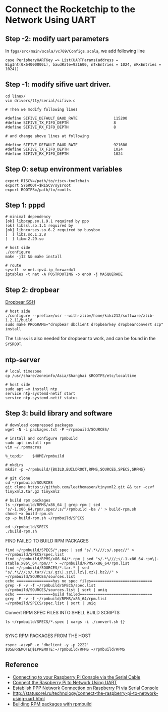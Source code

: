 # Connect the Rocketchip to the Network Using UART
## Step -2: modify uart parameters
In `fpga/src/main/scala/vc709/Configs.scala`, we add following line
```
case PeripheryUARTKey => List(UARTParams(address = BigInt(0x64000000L), baudRate=921600, nTxEntries = 1024, nRxEntries = 1024))
```

## Step -1: modify sifive uart driver.
```
cd linux/
vim drivers/tty/serial/sifive.c

# Then we modify following lines

#define SIFIVE_DEFAULT_BAUD_RATE                115200
#define SIFIVE_TX_FIFO_DEPTH                    8
#define SIFIVE_RX_FIFO_DEPTH                    8

# and change above lines at following

#define SIFIVE_DEFAULT_BAUD_RATE                921600
#define SIFIVE_TX_FIFO_DEPTH                    1024
#define SIFIVE_RX_FIFO_DEPTH                    1024
```

## Step 0: setup environment variables
```
export RISCV=/path/to/riscv-toolchain
export SYSROOT=$RISCV/sysroot
export ROOTFS=/path/to/rootfs

```
## Step 1: pppd
```
# minimal dependency
[ok] libpcap.so.1.9.1 required by ppp
[ok] libssl.so.1.1 required by 
[ok] libncurses.so.6.2 required by busybox
[  ] libz.so.1.2.8
[  ] libm-2.29.so

# host side
./configure
make -j12 && make install

# route
sysctl -w net.ipv4.ip_forward=1
iptables -t nat -A POSTROUTING -o eno0 -j MASQUERADE
```

## Step 2: dropbear
[Dropbear SSH](https://matt.ucc.asn.au/dropbear/dropbear.html)
```
# host side
./configure --prefix=/usr --with-zlib=/home/kiki212/software/zlib-1.2.11/build
sudo make PROGRAMS="dropbear dbclient dropbearkey dropbearconvert scp" install
```

The `libnss` is also needed for dropbear to work, and can be found in the `SYSROOT`.

## ntp-server
```
# local timezone
cp /usr/share/zoneinfo/Asia/Shanghai $ROOTFS/etc/localtime

# host side
sudo apt –y install ntp 
service ntp-systemd-netif start
service ntp-systemd-netif status
```

## Step 3: build library and software
```
# download compressed packages
wget -N -i packages.txt -P ~/rpmbuild/SOURCES/

# install and configure rpmbuild
sudo apt install rpm
vim ~/.rpmmacros

%_topdir    $HOME/rpmbuild

# mkdirs
mkdir -p ~/rpmbuild/{BUILD,BUILDROOT,RPMS,SOURCES,SPECS,SRPMS}

# git clone
cd ~/rpmbuild/SOURCES
git clone https://github.com/leethomason/tinyxml2.git && tar -czvf tinyxml2.tar.gz tinyxml2

# build rpm packages
ls ~/rpmbuild/RPMS/x86_64 | grep rpm | sed 's/-1.x86_64.rpm/.spec/;s/^/rpmbuild -ba /' > build-rpm.sh
chmod +x build-rpm.sh
cp -p build-rpm.sh ~/rpmbuild/SPECS

cd ~/rpmbuild/SPECS
./build-rpm.sh
```

FIND FAILED TO BUILD RPM PACKAGES
```
find ~/rpmbuild/SPECS/*.spec | sed "s/.*\///;s/.spec//" > ~/rpmbuild/SPECS/spec.list
find ~/rpmbuild/RPMS/x86_64/*.rpm | sed "s/.*\///;s/-1.x86_64.rpm\|-stable.x86\_64.rpm//" > ~/rpmbuild/RPMS/x86_64/rpm.list
find ~/rpmbuild/SOURCES/*.tar.* | sed "s/.*\///;s/.tar//;s/.gz\|.sz\|.lz\|.xz\|.bz2//" > ~/rpmbuild/SOURCES/sources.list
echo ================has no spec files===========================
grep -F -v -f ~/rpmbuild/SPECS/spec.list ~/rpmbuild/SOURCES/sources.list | sort | uniq
echo ================build failed================================
grep -F -v -f ~/rpmbuild/RPMS/x86_64/rpm.list ~/rpmbuild/SPECS/spec.list | sort | uniq
```

Convert RPM SPEC FILES INTO SHELL BUILD SCRIPTS
```
ls ~/rpmbuild/SPECS/*.spec | xargs -i ./convert.sh {}
```

```

```

SYNC RPM PACKAGES FROM THE HOST
```
rsync -azvpP -e 'dbclient -y -p 2222' $USERREMOTE@$IPREMOTE:~/rpmbuild/RPMS ~/rpmbuild/RPMS
```
## Reference
* [Connecting to your Raspberry Pi Console via the Serial Cable](https://medium.com/@sarala.saraswati/connecting-to-your-raspberry-pi-console-via-the-serial-cable-44d7df95f03e)
* [Connect the Raspberry Pi to Network Using UART](https://www.instructables.com/Connect-the-Raspberry-Pi-to-network-using-UART/)
* [Establish PPP Network Connection on Raspberry Pi via Serial Console](https://docs.j7k6.org/raspberry-pi-ppp-network-serial-console/)
* http://statusorel.ru/technology/connect-the-raspberry-pi-to-network-using-uart.html
* [Building RPM packages with rpmbuild](https://blog.packagecloud.io/rpm/rpmbuild/packaging/2015/06/29/building-rpm-packages-with-rpmbuild/)
